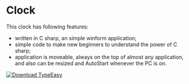 # Clock
This clock has following features:

-  written in C sharp, an simple winform application;
-  simple code to make new beginners to understand the power of C sharp;
- application is moveable, always on the top of almost any application,  and also can be resized and AutoStart whenever the PC is on.

[![Download TypeEasy](https://a.fsdn.com/con/app/sf-download-button)](https://sourceforge.net/projects/digital-clock-c-sharp/files/latest/download)


